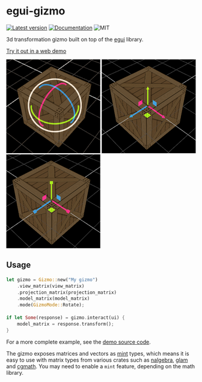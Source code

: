 # egui-gizmo

[![Latest version](https://img.shields.io/crates/v/egui-gizmo.svg)](https://crates.io/crates/egui-gizmo)
[![Documentation](https://docs.rs/egui-gizmo/badge.svg)](https://docs.rs/egui-gizmo)
![MIT](https://img.shields.io/badge/license-MIT-blue.svg)

3d transformation gizmo built on top of the [egui](https://github.com/emilk/egui) library.

[Try it out in a web demo](https://urholaukkarinen.github.io/egui-gizmo/)

![Rotation](media/rotation.gif)
![Translation](media/translation.png)
![Scale](media/scale.png)

## Usage

```rust 
let gizmo = Gizmo::new("My gizmo")
    .view_matrix(view_matrix)
    .projection_matrix(projection_matrix)
    .model_matrix(model_matrix)
    .mode(GizmoMode::Rotate);

if let Some(response) = gizmo.interact(ui) {
    model_matrix = response.transform();
}
```

For a more complete example, see the [demo source code](demo/src/main.rs).

The gizmo exposes matrices and vectors as [mint](https://github.com/kvark/mint) types, which means it is easy to use with matrix types from various crates
such as [nalgebra](https://github.com/dimforge/nalgebra), [glam](https://github.com/bitshifter/glam-rs)
and [cgmath](https://github.com/rustgd/cgmath). You may need to enable a `mint` feature, depending on the math library.
